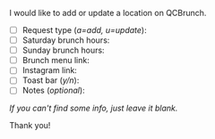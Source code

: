 I would like to add or update a location on QCBrunch.

- [ ] Request type (*a=add, u=update*): 
- [ ] Saturday brunch hours: 
- [ ] Sunday brunch hours: 
- [ ] Brunch menu link: 
- [ ] Instagram link: 
- [ ] Toast bar (*y/n*): 
- [ ] Notes (*optional*): 

*If you can't find some info, just leave it blank.*

Thank you!
